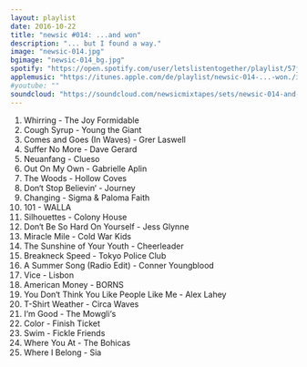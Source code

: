 ```yaml
---
layout: playlist
date: 2016-10-22
title: "newsic #014: ...and won"
description: "... but I found a way."
image: "newsic-014.jpg"
bgimage: "newsic-014_bg.jpg"
spotify: "https://open.spotify.com/user/letslistentogether/playlist/57j4fYdcvasxzwbn8e5KhZ"
applemusic: "https://itunes.apple.com/de/playlist/newsic-014-...-won./idpl.06c55b9a970d46e7a503e0ef91e4ef66"
#youtube: ""
soundcloud: "https://soundcloud.com/newsicmixtapes/sets/newsic-014-and-won"
---
```


<ol>
	<li>Whirring - The Joy Formidable</li>
	<li>Cough Syrup - Young the Giant</li>
	<li>Comes and Goes (In Waves) - Grer Laswell</li>
	<li>Suffer No More - Dave Gerard</li>
	<li>Neuanfang - Clueso</li>
	<li>Out On My Own - Gabrielle Aplin</li>
	<li>The Woods - Hollow Coves</li>
	<li>Don‘t Stop Believin‘ - Journey</li>
	<li>Changing - Sigma & Paloma Faith</li>
	<li>101 - WALLA</li>
	<li>Silhouettes - Colony House</li>
	<li>Don‘t Be So Hard On Yourself - Jess Glynne</li>
	<li>Miracle Mile - Cold War Kids</li>
	<li>The Sunshine of Your Youth - Cheerleader</li>
	<li>Breakneck Speed - Tokyo Police Club</li>
	<li>A Summer Song (Radio Edit) - Conner Youngblood</li>
	<li>Vice - Lisbon</li>
	<li>American Money - BORNS</li>
	<li>You Don‘t Think You Like People Like Me - Alex Lahey</li>
	<li>T-Shirt Weather - Circa Waves</li>
	<li>I‘m Good - The Mowgli‘s</li>
	<li>Color - Finish Ticket</li>
	<li>Swim - Fickle Friends</li>
	<li>Where You At - The Bohicas</li>
	<li>Where I Belong - Sia</li>
</ol>